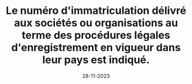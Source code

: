 ---
N: '101'
Rubrique: Identification et contact
title: Le numéro d'immatriculation délivré aux sociétés ou organisations au terme des procédures légales d'enregistrement en vigueur dans leur pays est indiqué.
detail: Le numéro d'immatriculation délivré aux sociétés ou organisations au terme des procédures légales d'enregistrement en vigueur dans leur pays est indiqué.
categories: [" Identification et contact"]
agrege: O4101-E015
opquast: '4101'
indiceebook: '15'
description: "Règle n° 015"
weight:  015
actif: '1'
layout: data
date: 28-11-2023
---